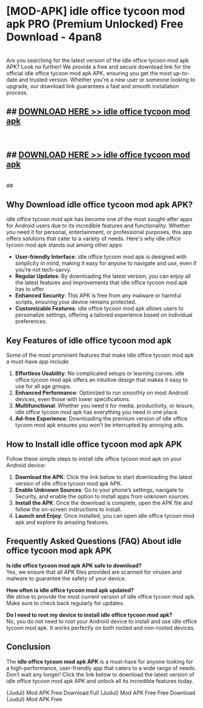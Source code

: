 # [MOD-APK] idle office tycoon mod apk PRO (Premium Unlocked) Free Download - 4pan8 <br>
<br>
Are you searching for the latest version of the idle office tycoon mod apk APK? Look no further! We provide a free and secure download link for the official idle office tycoon mod apk APK, ensuring you get the most up-to-date and trusted version. Whether you're a new user or someone looking to upgrade, our download link guarantees a fast and smooth installation process.


## ##  [DOWNLOAD HERE >> idle office tycoon mod apk](http://leaked.freeplayer.one?title=idle_office_tycoon_mod_apk&ref=23)
  <br>

##  ## [DOWNLOAD HERE >> idle office tycoon mod apk](http://leaked.freeplayer.one?title=idle_office_tycoon_mod_apk&ref=23)
  <br>
  ##



## Why Download idle office tycoon mod apk APK?

idle office tycoon mod apk has become one of the most sought-after apps for Android users due to its incredible features and functionality. Whether you need it for personal, entertainment, or professional purposes, this app offers solutions that cater to a variety of needs. Here's why idle office tycoon mod apk stands out among other apps:

- **User-friendly Interface**: idle office tycoon mod apk is designed with simplicity in mind, making it easy for anyone to navigate and use, even if you’re not tech-savvy.
- **Regular Updates**: By downloading the latest version, you can enjoy all the latest features and improvements that idle office tycoon mod apk has to offer.
- **Enhanced Security**: This APK is free from any malware or harmful scripts, ensuring your device remains protected.
- **Customizable Features**: idle office tycoon mod apk allows users to personalize settings, offering a tailored experience based on individual preferences.

## Key Features of idle office tycoon mod apk

Some of the most prominent features that make idle office tycoon mod apk a must-have app include:

1. **Effortless Usability**: No complicated setups or learning curves. idle office tycoon mod apk offers an intuitive design that makes it easy to use for all age groups.
2. **Enhanced Performance**: Optimized to run smoothly on most Android devices, even those with lower specifications.
3. **Multifunctional**: Whether you need it for media, productivity, or leisure, idle office tycoon mod apk has everything you need in one place.
4. **Ad-free Experience**: Downloading the premium version of idle office tycoon mod apk ensures you won’t be interrupted by annoying ads.

## How to Install idle office tycoon mod apk APK

Follow these simple steps to install idle office tycoon mod apk on your Android device:

1. **Download the APK**: Click the link below to start downloading the latest version of idle office tycoon mod apk APK.
2. **Enable Unknown Sources**: Go to your phone’s settings, navigate to Security, and enable the option to install apps from unknown sources.
3. **Install the APK**: Once the download is complete, open the APK file and follow the on-screen instructions to install.
4. **Launch and Enjoy**: Once installed, you can open idle office tycoon mod apk and explore its amazing features.

## Frequently Asked Questions (FAQ) About idle office tycoon mod apk APK

**Is idle office tycoon mod apk APK safe to download?**  
Yes, we ensure that all APK files provided are scanned for viruses and malware to guarantee the safety of your device.

**How often is idle office tycoon mod apk updated?**  
We strive to provide the most current version of idle office tycoon mod apk. Make sure to check back regularly for updates.

**Do I need to root my device to install idle office tycoon mod apk?**  
No, you do not need to root your Android device to install and use idle office tycoon mod apk. It works perfectly on both rooted and non-rooted devices.

## Conclusion

The **idle office tycoon mod apk APK** is a must-have for anyone looking for a high-performance, user-friendly app that caters to a wide range of needs. Don’t wait any longer! Click the link below to download the latest version of idle office tycoon mod apk APK and unlock all its incredible features today.

{Judul} Mod APK Free
Download Full {Judul} Mod APK Free
Free Download {Judul} Mod APK Free

